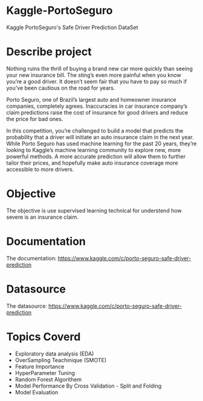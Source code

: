 # Kaggle-PortoSeguro
Kaggle PortoSeguro's Safe Driver Prediction DataSet

# Describe project
Nothing ruins the thrill of buying a brand new car more quickly than seeing your new insurance bill. The sting’s even more painful when you know you’re a good driver. It doesn’t seem fair that you have to pay so much if you’ve been cautious on the road for years.

Porto Seguro, one of Brazil’s largest auto and homeowner insurance companies, completely agrees. Inaccuracies in car insurance company’s claim predictions raise the cost of insurance for good drivers and reduce the price for bad ones.

In this competition, you’re challenged to build a model that predicts the probability that a driver will initiate an auto insurance claim in the next year. While Porto Seguro has used machine learning for the past 20 years, they’re looking to Kaggle’s machine learning community to explore new, more powerful methods. A more accurate prediction will allow them to further tailor their prices, and hopefully make auto insurance coverage more accessible to more drivers.

# Objective
The objective is use supervised learning technical for understend how severe is an insurance claim.

# Documentation
The documentation: https://www.kaggle.com/c/porto-seguro-safe-driver-prediction

# Datasource
The datasource: https://www.kaggle.com/c/porto-seguro-safe-driver-prediction

# Topics Coverd
  - Exploratory data analysis (EDA) 
  - OverSampling Teachinique (SMOTE) 
  - Feature Importance
  - HyperParameter Tuning 
  - Random Forest Algorithem 
  - Model Performance By Cross Validation - Split and Folding 
  - Model Evaluation 
